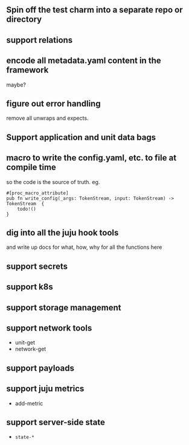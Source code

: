 ## Spin off the test charm into a separate repo or directory

## support relations

## encode all metadata.yaml content in the framework

maybe?

## figure out error handling

remove all unwraps and expects.

## Support application and unit data bags

## macro to write the config.yaml, etc. to file at compile time

so the code is the source of truth.
eg.

```
#[proc_macro_attribute]
pub fn write_config(_args: TokenStream, input: TokenStream) -> TokenStream  {
    todo!()
}
```

## dig into all the juju hook tools

and write up docs for what, how, why for all the functions here

## support secrets

## support k8s

## support storage management

## support network tools

- unit-get
- network-get

## support payloads

## support juju metrics

- add-metric

## support server-side state

- `state-*`
